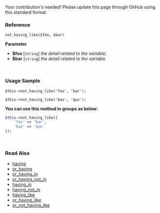 Your contribution's needed!
Please update this page through GitHub using this standard format.

### Reference
`not_having_like($foo, $bar)`

**Parameter**
* **$foo** [`string`] *the detail related to the variable;*
* **$bar** [`string`] *the detail related to the variable.*

&nbsp;

### Usage Sample
`$this->not_having_like('foo', 'bar');`

`$this->not_having_like('baz', 'qux');`

**You can use this method in groups as below:**
```php
$this->not_having_like([
    'foo' => 'bar',
    'baz' => 'qux'
]);
```

&nbsp;

### Read Also
* [having](./having)
* [or_having](./or_having)
* [or_having_in](./or_having_in)
* [or_having_not_in](./or_having_not_in)
* [having_in](./having_in)
* [having_not_in](./having_not_in)
* [having_like](./having_like)
* [or_having_like](./or_having_like)
* [or_not_having_like](./or_not_having_like)
